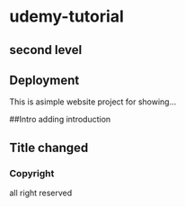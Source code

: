 # udemy-tutorial
## second level

## Deployment
This is asimple website project for showing...

##Intro
adding introduction

## Title changed
 
### Copyright
all right reserved

